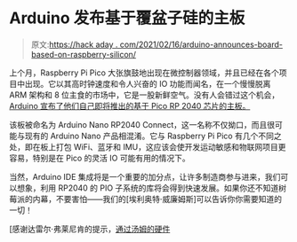 # Arduino 发布基于覆盆子硅的主板

> 原文:[https://hack aday . com/2021/02/16/arduino-announces-board-based-on-raspberry-silicon/](https://hackaday.com/2021/02/16/arduino-announces-board-based-on-raspberry-silicon/)

上个月，Raspberry Pi Pico 大张旗鼓地出现在微控制器领域，并且已经在各个项目中出现。它以其高时钟速度和令人兴奋的 IO 功能而闻名，在一个慢慢脱离 ARM 架构和 8 位主食的市场中，它是一股新鲜空气。没有人会错过这个机会， [Arduino 宣布了他们自己即将推出的基于 Pico RP 2040 芯片的主板。](https://www.tomshardware.com/news/first-pi-silicon-arduino-nano-rp2040-connect-spotted)

该板被命名为 Arduino Nano RP2040 Connect，这一名称不仅拗口，而且很可能与现有的 Arduino Nano 产品相混淆。它与 Raspberry Pi Pico 有几个不同之处，即在板上打包 WiFi、蓝牙和 IMU，这应该会使开发运动敏感和物联网项目更容易，特别是在 Pico 的灵活 IO 可能有用的情况下。

当然，Arduino IDE 集成将是一个重要的加分点，让许多制造商参与进来，我们可以想象，利用 RP2040 的 PIO 子系统的库将会得到快速发展。如果你还不知道树莓派的内幕，不要害怕——我们的[埃利奥特·威廉姆斯]可以告诉你你需要知道的一切！

[感谢达雷尔·弗莱尼肯的提示，[通过汤姆的硬件](https://www.tomshardware.com/news/first-pi-silicon-arduino-nano-rp2040-connect-spotted)
